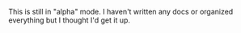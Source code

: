 This is still in "alpha" mode. I haven't written any docs or organized everything but I thought I'd get it up.
